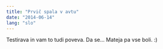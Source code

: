 ```yaml
---
title: "Prvič spala v avtu"
date: "2014-06-14"
lang: "slo"
---
```


Testirava in vam to tudi poveva. Da se... Mateja pa vse boli. :)
